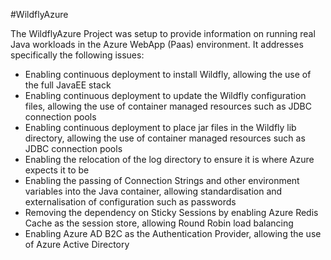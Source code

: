 #WildflyAzure

The WildflyAzure Project was setup to provide information on running real Java workloads in the Azure WebApp (Paas) environment.  It addresses specifically the following issues:
* Enabling continuous deployment to install Wildfly, allowing the use of the full JavaEE stack
* Enabling continuous deployment to update the Wildfly configuration files, allowing the use of container managed resources such as JDBC connection pools
* Enabling continuous deployment to place jar files in the Wildfly lib directory, allowing the use of container managed resources such as JDBC connection pools
* Enabling the relocation of the log directory to ensure it is where Azure expects it to be
* Enabling the passing of Connection Strings and other environment variables into the Java container, allowing standardisation and externalisation of configuration such as passwords
* Removing the dependency on Sticky Sessions by enabling Azure Redis Cache as the session store, allowing Round Robin load balancing
* Enabling Azure AD B2C as the Authentication Provider, allowing the use of Azure Active Directory